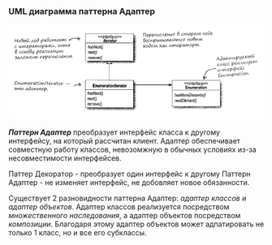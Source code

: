 ### UML диаграмма паттерна Адаптер

![UML паттерна Адаптер](https://github.com/Dzhonson64/DesignPatterns/blob/master/imgReadme/umlAdapter.png)

***Паттерн Адаптер*** преобразует интерфейс класса к другому интерфейсу, на который рассчитан клиент. Адаптер обеспечивает совместную работу классов, невозомжную в обычных условиях из-за несовместимости интерфейсев.

Паттер Декоратор - преобразует один интерфейс к другому 
Паттерн Адаптер - не изменяет интерфейс, не добовляет новое обязанности.

Существует 2 разновидности паттерна Адаптер: _адаптер классов_ и _адаптер объектов_. Адаптер классов реализуется посредством _множественного наследования_, а адаптер объектов посредством _композиции_. Благодаря этому адаптер объектов может адпатировать не только 1 класс, но и все его субклассы.